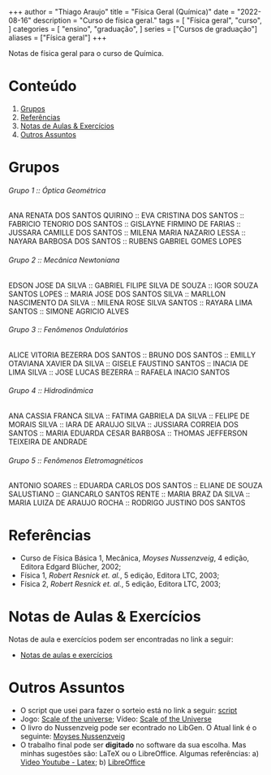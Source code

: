 +++
author = "Thiago Araujo"
title = "Física Geral (Química)"
date = "2022-08-16"
description = "Curso de física geral."
tags = [
    "Física geral",
    "curso",
]
categories = [
    "ensino",
    "graduação",
]
series = ["Cursos de graduação"]
aliases = ["Física geral"]
+++

Notas de física geral para o curso de Química.
<!--more-->

# Conteúdo

1. [Grupos](#grupos)
6. [Referências](#referências)
7. [Notas de Aulas & Exercícios](#notas-de-aulas--exercícios)
8. [Outros Assuntos](#outros-assuntos)

# Grupos

###### Grupo 1 :: Óptica Geométrica  
ANA RENATA DOS SANTOS QUIRINO :: EVA CRISTINA DOS SANTOS :: FABRICIO TENORIO DOS SANTOS :: GISLAYNE FIRMINO DE FARIAS 
:: JUSSARA CAMILLE DOS SANTOS :: MILENA MARIA NAZARIO LESSA :: NAYARA BARBOSA DOS SANTOS :: RUBENS GABRIEL GOMES LOPES  

###### Grupo 2 :: Mecânica Newtoniana  
EDSON JOSE DA SILVA :: GABRIEL FILIPE SILVA DE SOUZA :: IGOR SOUZA SANTOS LOPES :: MARIA JOSE DOS SANTOS SILVA 
:: MARLLON NASCIMENTO DA SILVA :: MILENA ROSE SILVA SANTOS :: RAYARA LIMA SANTOS :: SIMONE AGRICIO ALVES  

###### Grupo 3 :: Fenômenos Ondulatórios 
ALICE VITORIA BEZERRA DOS SANTOS :: BRUNO DOS SANTOS :: EMILLY OTAVIANA XAVIER DA SILVA :: GISELE FAUSTINO SANTOS 
:: INACIA DE LIMA SILVA :: JOSE LUCAS BEZERRA :: RAFAELA INACIO SANTOS 

###### Grupo 4 :: Hidrodinâmica  
ANA CASSIA FRANCA SILVA :: FATIMA GABRIELA DA SILVA :: FELIPE DE MORAIS SILVA :: IARA DE ARAUJO SILVA 
:: JUSSIARA CORREIA DOS SANTOS :: MARIA EDUARDA CESAR BARBOSA :: THOMAS JEFFERSON TEIXEIRA DE ANDRADE  

###### Grupo 5 :: Fenômenos Eletromagnéticos  
ANTONIO SOARES :: EDUARDA CARLOS DOS SANTOS :: ELIANE DE SOUZA SALUSTIANO :: GIANCARLO SANTOS RENTE :: MARIA BRAZ DA SILVA 
:: MARIA LUIZA DE ARAUJO ROCHA :: RODRIGO JUSTINO DOS SANTOS  

# Referências 

+ Curso de Física Básica 1, Mecânica, _Moyses Nussenzveig_, 4 edição,
  Editora Edgard Blücher, 2002;
+ Física 1, _Robert Resnick et. al._, 5 edição, Editora LTC, 2003;
+ Física 2, _Robert Resnick et. al._, 5 edição, Editora LTC, 2003;

# Notas de Aulas & Exercícios 

Notas de aula e exercícios podem ser encontradas no link a seguir:

+ [Notas de aulas e exercícios](https://drive.google.com/drive/folders/1edHie9A6WLYaJBuz77oh8tI1NeWUNYh5?usp=sharing) 

# Outros Assuntos 

+ O script que usei para fazer o sorteio está no link a seguir:
 [script](https://github.com/thraraujo/study_groups/blob/main/groups.py)
+ Jogo: [Scale of the universe](https://www.crazygames.com/game/the-scale-of-the-universe); Vídeo: [Scale of the Universe](https://www.youtube.com/watch?v=uaGEjrADGPA&t)
+ O livro do Nussenzveig pode ser econtrado no LibGen. O Atual link
é o seguinte: 
[Moyses Nussenzveig](https://libgen.is/search.php?req=Nussenzveig&open=0&res=25&view=simple&phrase=1&column=def)
+ O trabalho final pode ser __digitado__ no software da sua escolha. 
Mas minhas sugestões são: LaTeX ou o LibreOffice. Algumas referências: 
a) [Video Youtube - Latex](https://www.youtube.com/watch?v=Y1vdXYttLSA); 
b) [LibreOffice](https://pt-br.libreoffice.org/)
